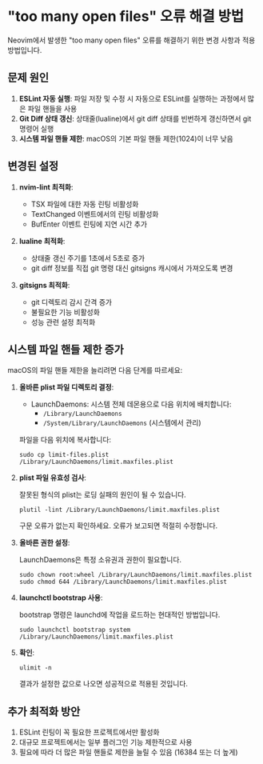# "too many open files" 오류 해결 방법

Neovim에서 발생한 "too many open files" 오류를 해결하기 위한 변경 사항과 적용 방법입니다.

## 문제 원인

1. **ESLint 자동 실행**: 파일 저장 및 수정 시 자동으로 ESLint를 실행하는 과정에서 많은 파일 핸들을 사용
2. **Git Diff 상태 갱신**: 상태줄(lualine)에서 git diff 상태를 빈번하게 갱신하면서 git 명령어 실행
3. **시스템 파일 핸들 제한**: macOS의 기본 파일 핸들 제한(1024)이 너무 낮음

## 변경된 설정

1. **nvim-lint 최적화**:

   - TSX 파일에 대한 자동 린팅 비활성화
   - TextChanged 이벤트에서의 린팅 비활성화
   - BufEnter 이벤트 린팅에 지연 시간 추가

2. **lualine 최적화**:

   - 상태줄 갱신 주기를 1초에서 5초로 증가
   - git diff 정보를 직접 git 명령 대신 gitsigns 캐시에서 가져오도록 변경

3. **gitsigns 최적화**:
   - git 디렉토리 감시 간격 증가
   - 불필요한 기능 비활성화
   - 성능 관련 설정 최적화

## 시스템 파일 핸들 제한 증가

macOS의 파일 핸들 제한을 늘리려면 다음 단계를 따르세요:

1. **올바른 plist 파일 디렉토리 결정**:

   - LaunchDaemons: 시스템 전체 데몬용으로 다음 위치에 배치합니다:
     - `/Library/LaunchDaemons`
     - `/System/Library/LaunchDaemons` (시스템에서 관리)
   
   파일을 다음 위치에 복사합니다:
   ```
   sudo cp limit-files.plist /Library/LaunchDaemons/limit.maxfiles.plist
   ```

2. **plist 파일 유효성 검사**:

   잘못된 형식의 plist는 로딩 실패의 원인이 될 수 있습니다.
   ```
   plutil -lint /Library/LaunchDaemons/limit.maxfiles.plist
   ```
   구문 오류가 없는지 확인하세요. 오류가 보고되면 적절히 수정합니다.

3. **올바른 권한 설정**:

   LaunchDaemons은 특정 소유권과 권한이 필요합니다.
   ```
   sudo chown root:wheel /Library/LaunchDaemons/limit.maxfiles.plist
   sudo chmod 644 /Library/LaunchDaemons/limit.maxfiles.plist
   ```

4. **launchctl bootstrap 사용**:

   bootstrap 명령은 launchd에 작업을 로드하는 현대적인 방법입니다.
   ```
   sudo launchctl bootstrap system /Library/LaunchDaemons/limit.maxfiles.plist
   ```

5. **확인**:
   ```
   ulimit -n
   ```
   결과가 설정한 값으로 나오면 성공적으로 적용된 것입니다.

## 추가 최적화 방안

1. ESLint 린팅이 꼭 필요한 프로젝트에서만 활성화
2. 대규모 프로젝트에서는 일부 플러그인 기능 제한적으로 사용
3. 필요에 따라 더 많은 파일 핸들로 제한을 늘릴 수 있음 (16384 또는 더 높게)
